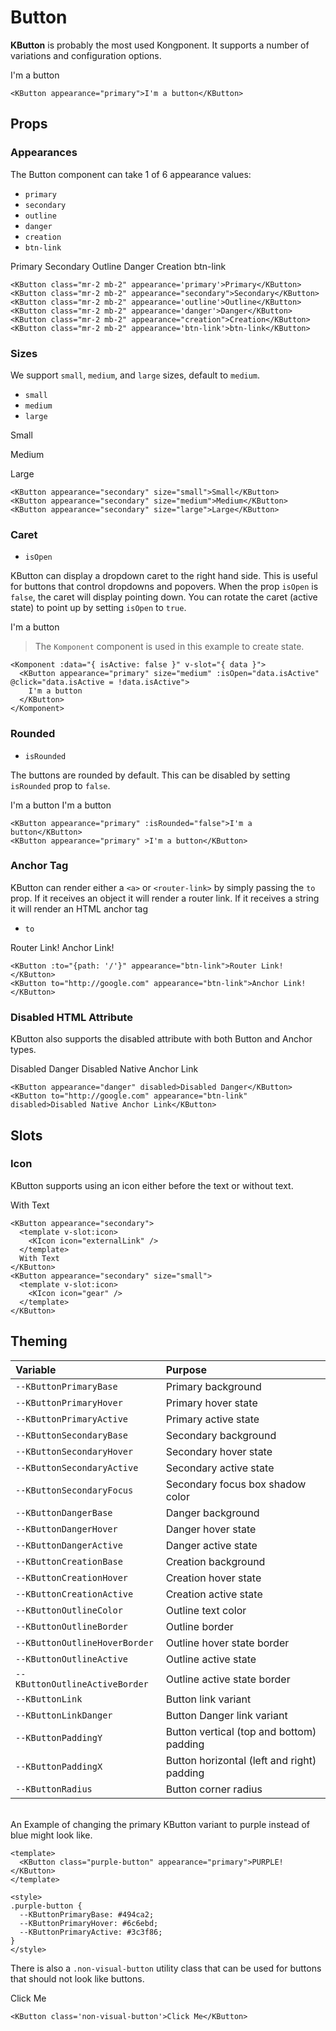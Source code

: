 # Button

**KButton** is probably the most used Kongponent. It supports a number of variations
and configuration options.

<KButton appearance="primary">I'm a button</KButton>

```vue
<KButton appearance="primary">I'm a button</KButton>
```

## Props

### Appearances

The Button component can take 1 of 6 appearance values:

- `primary`
- `secondary`
- `outline`
- `danger`
- `creation`
- `btn-link`

<KButton class="mr-2 mb-2" appearance='primary'>Primary</KButton>
<KButton class="mr-2 mb-2" appearance="secondary">Secondary</KButton>
<KButton class="mr-2 mb-2" appearance='outline'>Outline</KButton>
<KButton class="mr-2 mb-2" appearance='danger'>Danger</KButton>
<KButton class="mr-2 mb-2" appearance="creation">Creation</KButton>
<KButton class="mr-2 mb-2" appearance='btn-link'>btn-link</KButton>

```vue
<KButton class="mr-2 mb-2" appearance='primary'>Primary</KButton>
<KButton class="mr-2 mb-2" appearance="secondary">Secondary</KButton>
<KButton class="mr-2 mb-2" appearance='outline'>Outline</KButton>
<KButton class="mr-2 mb-2" appearance='danger'>Danger</KButton>
<KButton class="mr-2 mb-2" appearance="creation">Creation</KButton>
<KButton class="mr-2 mb-2" appearance='btn-link'>btn-link</KButton>
```

### Sizes

We support `small`, `medium`, and `large` sizes, default to `medium`.

- `small`
- `medium`
- `large`

<KButton appearance="secondary" size="small">Small</KButton>

<KButton appearance="secondary" size="medium">Medium</KButton>

<KButton appearance="secondary" size="large">Large</KButton>

```vue
<KButton appearance="secondary" size="small">Small</KButton>
<KButton appearance="secondary" size="medium">Medium</KButton>
<KButton appearance="secondary" size="large">Large</KButton>
```

### Caret

- `isOpen`

KButton can display a dropdown caret to the right hand side. This is useful for buttons that control dropdowns and popovers. When the prop `isOpen` is `false`, the caret will display pointing down. You can rotate the caret (active state) to point up by setting `isOpen` to `true`.

<Komponent :data="{ isActive: false}" v-slot="{ data }">
  <KButton appearance="primary" :isOpen="data.isActive" @click="data.isActive = !data.isActive">I'm a button</KButton>
</Komponent>

> The `Komponent` component is used in this example to create state.

```vue
<Komponent :data="{ isActive: false }" v-slot="{ data }">
  <KButton appearance="primary" size="medium" :isOpen="data.isActive" @click="data.isActive = !data.isActive">
    I'm a button
  </KButton>
</Komponent>
```

### Rounded

- `isRounded`

The buttons are rounded by default. This can be disabled by setting `isRounded` prop to `false`.

<KButton appearance="primary" :isRounded="false">I'm a button</KButton>
<KButton appearance="primary" >I'm a button</KButton>

```vue
<KButton appearance="primary" :isRounded="false">I'm a button</KButton>
<KButton appearance="primary" >I'm a button</KButton>
```

### Anchor Tag

KButton can render either a `<a>` or `<router-link>` by simply passing the `to` prop. If it receives an object it will render a router link. If it receives a string it will render an HTML anchor tag

- `to`

<KButton :to="{path: '/'}" appearance="btn-link">Router Link!</KButton>
<KButton to="http://google.com" appearance="btn-link">Anchor Link!</KButton>

```vue
<KButton :to="{path: '/'}" appearance="btn-link">Router Link!</KButton>
<KButton to="http://google.com" appearance="btn-link">Anchor Link!</KButton>
```

### Disabled HTML Attribute

KButton also supports the disabled attribute with both Button and Anchor types.

<KButton appearance="danger" disabled>Disabled Danger</KButton>
<KButton to="http://google.com" appearance="btn-link" disabled>Disabled Native Anchor Link</KButton>

```vue
<KButton appearance="danger" disabled>Disabled Danger</KButton>
<KButton to="http://google.com" appearance="btn-link" disabled>Disabled Native Anchor Link</KButton>
```

## Slots

### Icon

KButton supports using an icon either before the text or without text.

<KButton appearance="secondary">
  <template v-slot:icon>
    <KIcon icon="externalLink" color="var(--KButtonSecondaryColor, #003694)"/>
  </template>
  With Text
</KButton>
<KButton appearance="secondary" size="small">
  <template v-slot:icon>
    <KIcon icon="gear" color="var(--KButtonSecondaryColor, #003694)"/>
  </template>
</KButton>

```vue
<KButton appearance="secondary">
  <template v-slot:icon>
    <KIcon icon="externalLink" />
  </template>
  With Text
</KButton>
<KButton appearance="secondary" size="small">
  <template v-slot:icon>
    <KIcon icon="gear" />
  </template>
</KButton>
```

## Theming

| Variable | Purpose
|:-------- |:-------
| `--KButtonPrimaryBase`| Primary background
| `--KButtonPrimaryHover`| Primary hover state
| `--KButtonPrimaryActive`| Primary active state
| `--KButtonSecondaryBase`| Secondary background
| `--KButtonSecondaryHover`| Secondary hover state
| `--KButtonSecondaryActive`| Secondary active state
| `--KButtonSecondaryFocus` | Secondary focus box shadow color
| `--KButtonDangerBase`| Danger background
| `--KButtonDangerHover`| Danger hover state
| `--KButtonDangerActive`| Danger active state
| `--KButtonCreationBase` | Creation background
| `--KButtonCreationHover`| Creation hover state
| `--KButtonCreationActive`| Creation active state
| `--KButtonOutlineColor` | Outline text color
| `--KButtonOutlineBorder`| Outline border
| `--KButtonOutlineHoverBorder`| Outline hover state border
| `--KButtonOutlineActive`| Outline active state
| `--KButtonOutlineActiveBorder`| Outline active state border
| `--KButtonLink`| Button link variant
| `--KButtonLinkDanger`| Button Danger link variant
| `--KButtonPaddingY`| Button vertical (top and bottom) padding
| `--KButtonPaddingX`| Button horizontal (left and right) padding
| `--KButtonRadius` | Button corner radius

\
An Example of changing the primary KButton variant to purple instead of blue might
look like.

<template>
  <KButton class="purple-button" appearance="primary">PURPLE!</KButton>
</template>

```vue
<template>
  <KButton class="purple-button" appearance="primary">PURPLE!</KButton>
</template>

<style>
.purple-button {
  --KButtonPrimaryBase: #494ca2;
  --KButtonPrimaryHover: #6c6ebd;
  --KButtonPrimaryActive: #3c3f86;
}
</style>
```

There is also a `.non-visual-button` utility class that can be used for buttons that
should not look like buttons.

<KButton class='non-visual-button'>Click Me</KButton>

```vue
<KButton class='non-visual-button'>Click Me</KButton>
```

<style scoped lang="scss">
.preview-code .preview div {
  display: flex;
  flex-wrap: wrap;
  .button {
    margin-right: .5rem;
    margin-bottom: .5rem;
  }
}
.purple-button {
  --KButtonPrimaryBase: #494ca2;
  --KButtonPrimaryHover: #6c6ebd;
  --KButtonPrimaryActive: #3c3f86;
}
</style>
